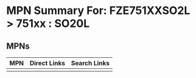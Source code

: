 



# MPN Summary For: FZE751XXSO2L > 751xx : SO20L

## MPNs
  

|MPN|Direct Links|Search Links|
| :--- | :--- | :--- |
||||
